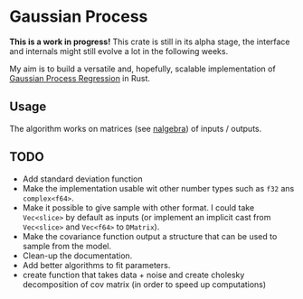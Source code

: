 # Gaussian Process

**This is a work in progress!**
This crate is still in its alpha stage, the interface and internals might still evolve a lot in the following weeks.

My aim is to build a versatile and, hopefully, scalable implementation of [Gaussian Process Regression](https://en.wikipedia.org/wiki/Gaussian_process) in Rust.

## Usage

The algorithm works on matrices (see [nalgebra](https://www.nalgebra.org/quick_reference/)) of inputs / outputs.

## TODO

- Add standard deviation function
- Make the implementation usable wit other number types such as `f32` ans `complex<f64>`.
- Make it possible to give sample with other format. I could take `Vec<slice>` by default as inputs (or implement an implicit cast from `Vec<slice>` and `Vec<f64>` to `DMatrix`).
- Make the covariance function output a structure that can be used to sample from the model.
- Clean-up the documentation.
- Add better algorithms to fit parameters.
- create function that takes data + noise and create cholesky decomposition of cov matrix (in order to speed up computations)
